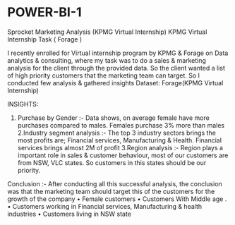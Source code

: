 # POWER-BI-1
Sprocket Marketing Analysis (KPMG Virtual Internship)
KPMG Virtual Internship Task ( Forage )


I recently enrolled for Virtual internship program by KPMG & Forage on Data analytics & consulting, where my task was to do a sales & marketing analysis for the client through the provided data.
So the client wanted a list of high priority customers that the marketing team can target.
So I conducted few analysis & gathered insights
Dataset: Forage(KPMG Virtual Internship)


INSIGHTS:
1. Purchase by Gender :- Data shows, on average female have more purchases compared to males. Females purchase 3% more than males
2.Industry segment analysis :- The top 3 industry sectors brings the most profits are; Financial services, Manufacturing & Health. Financial services brings almost 2M of profit
3.Region analysis :- Region plays a important role in sales & customer behaviour, most of our customers are from NSW, VLC states. So customers in this states should be our priority.


Conclusion :- 
After conducting all this successful analysis,
the conclusion was that the marketing team should target this of the customers for the growth of the company
• Female customers
• Customers With Middle age .
• Customers working in Financial services, Manufacturing & health industries
• Customers living in NSW state
